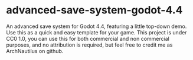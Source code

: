 # advanced-save-system-godot-4.4
An advanced save system for Godot 4.4, featuring a little top-down demo.
Use this as a quick and easy template for your game.  This project is under CC0 1.0, you can use this for both commercial and non commercial purposes, and no attribution is required, but feel free to credit me as ArchNautilus on github.
